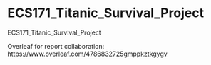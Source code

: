 # ECS171_Titanic_Survival_Project
ECS171_Titanic_Survival_Project

Overleaf for report collaboration: https://www.overleaf.com/4786832725gmppkztkgygv